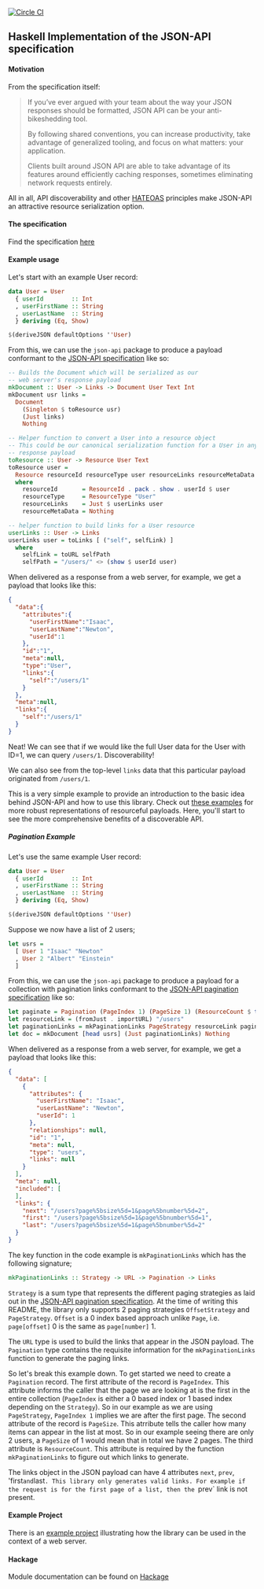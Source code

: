 [![Circle CI](https://circleci.com/gh/toddmohney/json-api.svg?style=svg)](https://circleci.com/gh/toddmohney/json-api)

## Haskell Implementation of the JSON-API specification



#### Motivation

From the specification itself:

> If you’ve ever argued with your team about the way your JSON responses should
> be formatted, JSON API can be your anti-bikeshedding tool.
>
> By following shared conventions, you can increase productivity, take advantage
> of generalized tooling, and focus on what matters: your application.
>
> Clients built around JSON API are able to take advantage of its features around
> efficiently caching responses, sometimes eliminating network requests entirely.

All in all, API discoverability and other [HATEOAS](https://spring.io/understanding/HATEOAS)
principles make JSON-API an attractive resource serialization option.



#### The specification

Find the specification [here](http://jsonapi.org/)



#### Example usage

Let's start with an example User record:

```Haskell
data User = User
  { userId        :: Int
  , userFirstName :: String
  , userLastName  :: String
  } deriving (Eq, Show)

$(deriveJSON defaultOptions ''User)
```

From this, we can use the `json-api` package to produce a payload conformant
to the [JSON-API specification](http://jsonapi.org/) like so:

```Haskell
-- Builds the Document which will be serialized as our
-- web server's response payload
mkDocument :: User -> Links -> Document User Text Int
mkDocument usr links =
  Document
    (Singleton $ toResource usr)
    (Just links)
    Nothing

-- Helper function to convert a User into a resource object
-- This could be our canonical serialization function for a User in any
-- response payload
toResource :: User -> Resource User Text
toResource user =
  Resource resourceId resourceType user resourceLinks resourceMetaData
  where
    resourceId       = ResourceId . pack . show . userId $ user
    resourceType     = ResourceType "User"
    resourceLinks    = Just $ userLinks user
    resourceMetaData = Nothing

-- helper function to build links for a User resource
userLinks :: User -> Links
userLinks user = toLinks [ ("self", selfLink) ]
  where
    selfLink = toURL selfPath
    selfPath = "/users/" <> (show $ userId user)
```

When delivered as a response from a web server, for example, we get a payload
that looks like this:

```JSON
{
  "data":{
    "attributes":{
      "userFirstName":"Isaac",
      "userLastName":"Newton",
      "userId":1
    },
    "id":"1",
    "meta":null,
    "type":"User",
    "links":{
      "self":"/users/1"
    }
  },
  "meta":null,
  "links":{
    "self":"/users/1"
  }
}
```

Neat! We can see that if we would like the full User data for the User with
ID=1, we can query `/users/1`. Discoverability!

We can also see from the top-level `links` data that this particular payload originated
from `/users/1`.

This is a very simple example to provide an introduction to the basic idea
behind JSON-API and how to use this library. Check out [these examples](http://jsonapi.org/examples/)
for more robust representations of resourceful payloads. Here, you'll start to
see the more comprehensive benefits of a discoverable API.

##### Pagination Example

Let's use the same example User record:

```Haskell
data User = User
  { userId        :: Int
  , userFirstName :: String
  , userLastName  :: String
  } deriving (Eq, Show)

$(deriveJSON defaultOptions ''User)
```

Suppose we now have a list of 2 users;

```Haskell
let usrs =
  [ User 1 "Isaac" "Newton"
  , User 2 "Albert" "Einstein"
  ]
```

From this, we can use the `json-api` package to produce a payload for a collection with pagination links conformant
to the [JSON-API pagination specification](https://jsonapi.org/format/#fetching-pagination) like so:

```Haskell
let paginate = Pagination (PageIndex 1) (PageSize 1) (ResourceCount $ toEnum (length usrs))
let resourceLink = (fromJust . importURL) "/users"
let paginationLinks = mkPaginationLinks PageStrategy resourceLink paginate
let doc = mkDocument [head usrs] (Just paginationLinks) Nothing
```

When delivered as a response from a web server, for example, we get a payload
that looks like this:

```JSON
{
  "data": [
    {
      "attributes": {
        "userFirstName": "Isaac",
        "userLastName": "Newton",
        "userId": 1
      },
      "relationships": null,
      "id": "1",
      "meta": null,
      "type": "users",
      "links": null
    }
  ],
  "meta": null,
  "included": [
  ],
  "links": {
    "next": "/users?page%5bsize%5d=1&page%5bnumber%5d=2",
    "first": "/users?page%5bsize%5d=1&page%5bnumber%5d=1",
    "last": "/users?page%5bsize%5d=1&page%5bnumber%5d=2"
  }
}
```

The key function in the code example is `mkPaginationLinks` which has the following signature;

```Haskell
mkPaginationLinks :: Strategy -> URL -> Pagination -> Links
```

`Strategy` is a sum type that represents the different paging strategies as laid out in the [JSON-API pagination specification](https://jsonapi.org/format/#fetching-pagination). At the time of writing this README, the library only supports 2 paging strategies `OffsetStrategy` and `PageStrategy`. `Offset` is a 0 index based approach unlike `Page`, i.e. `page[offset]` 0 is the same as `page[number]` 1.

The `URL` type is used to build the links that appear in the JSON payload. The `Pagination` type contains the requisite information for the `mkPaginationLinks` function to generate the paging links.

So let's break this example down. To get started we need to create a `Pagination` record. The first attribute of the record is `PageIndex`. This attribute informs the caller that the page we are looking at is the first in the entire collection (`PageIndex` is either a 0 based index or 1 based index depending on the `Strategy`). So in our example as we are using `PageStrategy`, `PageIndex 1` implies we are after the first page. The second attribute of the record is `PageSize`. This atrribute tells the caller how many items can appear in the list at most. So in our example seeing there are only 2 users, a `PageSize` of 1 would mean that in total we have 2 pages. The third attribute is `ResourceCount`. This attribute is required by the function `mkPaginationLinks` to figure out which links to generate.

The links object in the JSON payload can have 4 attributes `next`, `prev`, 'first` and `last`. This library only generates valid links. For example if the request is for the first page of a list, then the `prev` link is not present.

#### Example Project

There is an [example project](https://github.com/toddmohney/json-api/tree/master/example) illustrating how the library can be used in the context of a web server.

#### Hackage

Module documentation can be found on [Hackage](http://hackage.haskell.org/package/json-api)
